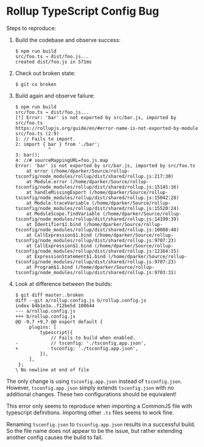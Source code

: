 # Rollup TypeScript Config Bug

Steps to reproduce:

1. Build the codebase and observe success:
    ```
    $ npm run build
    src/foo.ts → dist/foo.js...
    created dist/foo.js in 571ms
    ```

1. Check out broken state:
    ```
    $ git co broken
    ```

1. Build again and observe failure:
    ```
    $ npm run build
    src/foo.ts → dist/foo.js...
    [!] Error: 'bar' is not exported by src/bar.js, imported by src/foo.ts
    https://rollupjs.org/guide/en/#error-name-is-not-exported-by-module
    src/foo.ts (2:9)
    1: // Fails to import.
    2: import { bar } from './bar';
                ^
    3: bar();
    4: //# sourceMappingURL=foo.js.map
    Error: 'bar' is not exported by src/bar.js, imported by src/foo.ts
        at error (/home/dparker/Source/rollup-tsconfig/node_modules/rollup/dist/shared/rollup.js:217:30)
        at Module.error (/home/dparker/Source/rollup-tsconfig/node_modules/rollup/dist/shared/rollup.js:15145:16)
        at handleMissingExport (/home/dparker/Source/rollup-tsconfig/node_modules/rollup/dist/shared/rollup.js:15042:28)
        at Module.traceVariable (/home/dparker/Source/rollup-tsconfig/node_modules/rollup/dist/shared/rollup.js:15520:24)
        at ModuleScope.findVariable (/home/dparker/Source/rollup-tsconfig/node_modules/rollup/dist/shared/rollup.js:14199:39)
        at Identifier$1.bind (/home/dparker/Source/rollup-tsconfig/node_modules/rollup/dist/shared/rollup.js:10080:40)
        at CallExpression$1.bind (/home/dparker/Source/rollup-tsconfig/node_modules/rollup/dist/shared/rollup.js:9707:23)
        at CallExpression$1.bind (/home/dparker/Source/rollup-tsconfig/node_modules/rollup/dist/shared/rollup.js:12164:15)
        at ExpressionStatement$1.bind (/home/dparker/Source/rollup-tsconfig/node_modules/rollup/dist/shared/rollup.js:9707:23)
        at Program$1.bind (/home/dparker/Source/rollup-tsconfig/node_modules/rollup/dist/shared/rollup.js:9703:31)
    ```

1. Look at difference between the builds:
    ```
    $ git diff master..broken
    diff --git a/rollup.config.js b/rollup.config.js
    index b4b1e3a..f12be5d 100644
    --- a/rollup.config.js
    +++ b/rollup.config.js
    @@ -9,7 +9,7 @@ export default {
         plugins: [
             typescript({
                 // Fails to build when enabled.
    -            // tsconfig: './tsconfig.app.json',
    +            tsconfig: './tsconfig.app.json',
             }),
         ],
     };
    \ No newline at end of file
    ```

The only change is using `tsconfig.app.json` instead of `tsconfig.json`. However,
`tsconfig.app.json` simply extends `tsconfig.json` with no additional changes. These two
configurations should be equivalent!

This error only seems to reproduce when importing a CommonJS file with typescript definitions.
Importing other `.ts` files seems to work fine.

Renaming `tsconfig.json` to `tsconfig.app.json` results in a successful build. So the file name does
not appear to be the issue, but rather extending another config causes the build to fail.